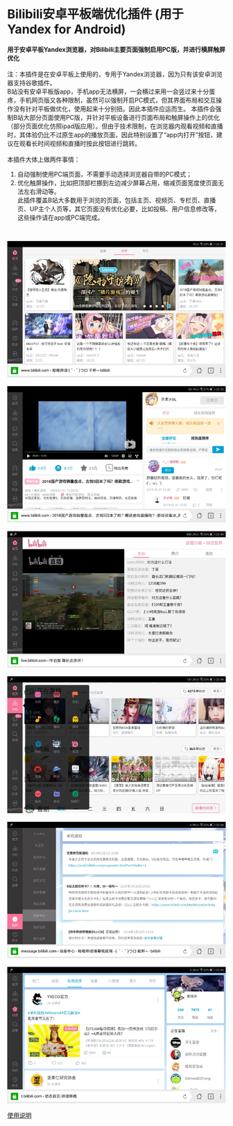 # Bilibili安卓平板端优化插件 (用于Yandex for Android)

**用于安卓平板Yandex浏览器，对Bilibili主要页面强制启用PC版，并进行横屏触屏优化**<br>
<br>
注：本插件是在安卓平板上使用的，专用于Yandex浏览器，因为只有该安卓浏览器支持谷歌插件。<br>
B站没有安卓平板版app，手机app无法横屏，一会横过来用一会竖过来十分蛋疼，手机网页版又各种限制，虽然可以强制开启PC模式，但其界面布局和交互操作没有针对平板做优化，使用起来十分别扭。因此本插件应运而生。
本插件会强制B站大部分页面使用PC版，并针对平板设备进行页面布局和触屏操作上的优化（部分页面优化仿照ipad版应用）。但由于技术限制，在浏览器内观看视频和直播时，其体验仍比不过原生app的播放页面，因此特别设置了“app内打开”按钮，建议在观看长时间视频和直播时按此按钮进行跳转。<br>
<br>
本插件大体上做两件事情：<br>
1. 自动强制使用PC端页面，不需要手动选择浏览器自带的PC模式；<br>
2. 优化触屏操作，比如把顶部栏挪到左边减少屏幕占用，缩减页面宽度使页面无法左右滑动等。<br>
此插件覆盖B站大多数用于浏览的页面，包括主页、视频页、专栏页、直播页、UP主个人页等，其它页面没有优化必要，比如投稿、用户信息修改等，这些操作请在app或PC端完成。<br>
<br>

![](/photos/首页.jpg)<br><br>
![](/photos/视频页.jpg)<br><br>
![](/photos/直播.jpg)<br><br>
![](/photos/侧边栏.jpg)<br><br>
![](/photos/“我的”侧边栏.jpg)<br><br>
![](/photos/动态.jpg)<br>

[使用说明](/使用说明.md)<br>